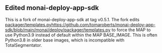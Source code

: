## Edited monai-deploy-app-sdk

This is a fork of monai-deploy-app-sdk at tag v0.5.1. The fork edits [packager/templates.py](https://github.com/tomaroberts/monai-deploy-app-sdk/blob/main/monai/deploy/packager/templates.py)https://github.com/tomaroberts/monai-deploy-app-sdk/blob/main/monai/deploy/packager/templates.py to force the MAP to use Python3.9 instead of default within the MAP BASE_IMAGE. This is often Python3.8 in older base images, which is incompatible with TotalSegmentator.
